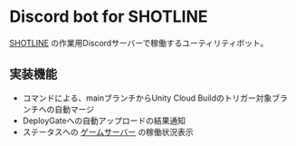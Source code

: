 Discord bot for SHOTLINE
====

[SHOTLINE](https://github.com/letconst/shotline) の作業用Discordサーバーで稼働するユーティリティボット。

## 実装機能

* コマンドによる、mainブランチからUnity Cloud Buildのトリガー対象ブランチへの自動マージ
* DeployGateへの自動アップロードの結果通知
* ステータスへの [ゲームサーバー](https://github.com/letconst/shotline-server) の稼働状況表示
